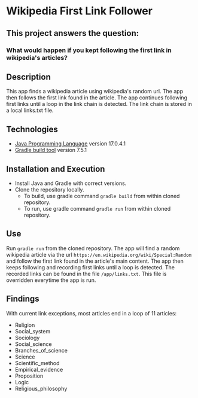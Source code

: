 # Wikipedia First Link Follower

## This project answers the question: 
### What would happen if you kept following the first link in wikipedia's articles?

## Description
This app finds a wikipedia article using wikipedia's random url. The app then follows the first link found in the article. The app continues following first links until a loop in the link chain is detected. The link chain is stored in a local links.txt file.

## Technologies
- [Java Programming Language](https://docs.oracle.com/javase/8/docs/technotes/guides/language/index.html) version 17.0.4.1
- [Gradle build tool](https://docs.gradle.org/current/userguide/userguide.html) version 7.5.1

## Installation and Execution
- Install Java and Gradle with correct versions.
- Clone the repository locally.
	- To build, use gradle command `gradle build` from within cloned repository.
	- To run, use gradle command `gradle run` from within cloned repository.
	
## Use
Run `gradle run` from the cloned repository. The app will find a random wikipedia article via the url `https://en.wikipedia.org/wiki/Special:Random` and follow the first link found in the article's main content. The app then keeps following and recording first links until a loop is detected. The recorded links can be found in the file `/app/links.txt`. This file is overridden everytime the app is run.

## Findings
With current link exceptions, most articles end in a loop of 11 articles:
- Religion
- Social_system
- Sociology
- Social_science
- Branches_of_science
- Science
- Scientific_method
- Empirical_evidence
- Proposition
- Logic
- Religious_philosophy

